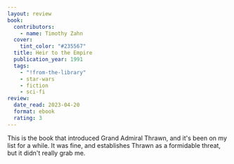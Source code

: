 ```yaml
---
layout: review
book:
  contributors:
    - name: Timothy Zahn
  cover:
    tint_color: "#235567"
  title: Heir to the Empire
  publication_year: 1991
  tags:
    - "!from-the-library"
    - star-wars
    - fiction
    - sci-fi
review:
  date_read: 2023-04-20
  format: ebook
  rating: 3
---
```


This is the book that introduced Grand Admiral Thrawn, and it's been on my list for a while.
It was fine, and establishes Thrawn as a formidable threat, but it didn't really grab me.

